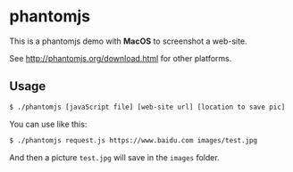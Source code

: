# phantomjs
This is a phantomjs demo with **MacOS** to screenshot a web-site.

See http://phantomjs.org/download.html for other platforms.

## Usage

```sh
$ ./phantomjs [javaScript file] [web-site url] [location to save pic]
```

You can use like this:

```sh
$ ./phantomjs request.js https://www.baidu.com images/test.jpg
```

And then a picture `test.jpg` will save in the `images` folder.
